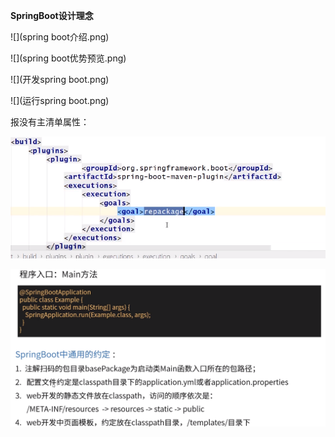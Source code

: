 **SpringBoot设计理念**



![](spring boot介绍.png)



![](spring boot优势预览.png)



![](开发spring boot.png)



![](运行spring boot.png)



报没有主清单属性：

![](问题.png)



![](编写代码.png)

